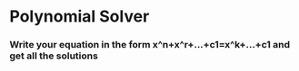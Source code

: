 # Polynomial Solver

### Write your equation in the form x^n+x^r+...+c1=x^k+...+c1 and get all the solutions
